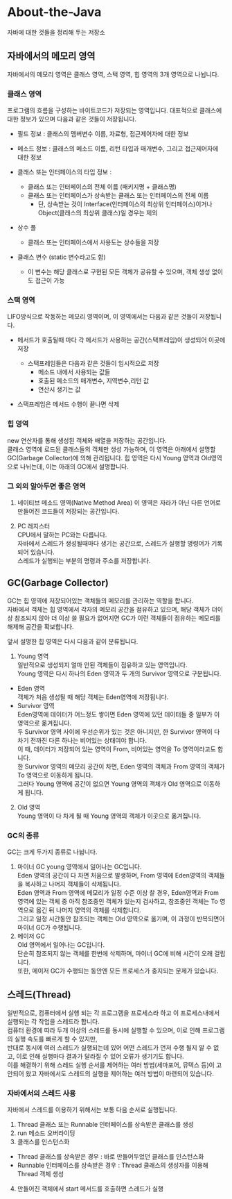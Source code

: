 # About-the-Java
자바에 대한 것들을 정리해 두는 저장소

## 자바에서의 메모리 영역

자바에서의 메모리 영역은 클래스 영역, 스택 영역, 힙 영역의 3개 영역으로 나뉩니다. 

### 클래스 영역
프로그램의  흐름을 구성하는 바이트코드가 저장되는 영역입니다.
대표적으로 클래스에 대한 정보가 있으며 다음과 같은 것들이 저장됩니다.

* 필드 정보 : 클래스의 멤버변수 이름, 자료형, 접근제어자에 대한 정보

* 메소드 정보 : 클래스의 메소드 이름, 리턴 타입과 매개변수, 그리고 접근제어자에 대한 정보

* 클래스 또는 인터페이스의 타입 정보 :
  + 클래스 또는 인터페이스의 전체 이름 (패키지명 + 클래스명)
  + 클래스 또는 인터페이스가 상속받는 클래스 또는 인터페이스의 전체 이름
    * 단, 상속받는 것이 Interface(인터페이스의 최상위 인터페이스)이거나 Object(클래스의 최상위 클래스)일 경우는 제외
    
* 상수 풀 
    + 클래스 또는 인터페이스에서 사용도는 상수들을 저장
    
* 클래스 변수 (static 변수라고도 함)
    + 이 변수는 해당 클래스로 구현된 모든 객체가 공유할 수 있으며, 객체 생성 없이도 접근이 가능

### 스택 영역
LIFO방식으로 작동하는 메모리 영역이며, 이 영역에서는 다음과 같은 것들이 저장됩니다.

* 메서드가 호출될때 마다 각 메서드가 사용하는 공간(스택프레임)이 생성되어 이곳에 저장
  + 스택프레임들은 다음과 같은 것들이 임시적으로 저장
    * 메소드 내에서 사용되는 값들
    * 호출된 메소드의 매개변수, 지역변수,리턴 값
    * 연산시 생기는 값
    
* 스택프레임은 메서드 수행이 끝나면 삭제

### 힙 영역
new 연산자를 통해 생성된 객체와 배열을 저장하는 공간입니다.  
클래스 영역에 로드된 클래스들의 객체만 생성 가능하며, 이 영역은 아래에서 설명할 GC(Garbage Collector)에 의해 관리됩니다.
힙 영역은 다시 Young 영역과 Old영역으로 나뉘는데, 이는 아래의 GC에서 설명합니다.

### 그 외의 알아두면 좋은 영역
1. 네이티브 메소드 영역(Native Method Area)
  이 영역은 자라가 아닌 다른 언어로 만들어진 코드들이 저장되는 공간입니다.
  
2. PC 레지스터  
  CPU에서 말하는 PC와는 다릅니다.  
  자바에서 스레드가 생성될때마다 생기는 공간으로, 스레드가 실행할 명령어가 기록되어 있습니다.  
  스레드가 실행되는 부분의 명령과 주소를 저장합니다.

## GC(Garbage Collector)
GC는 힙 영역에 저장되어있는 객체들의 메모리를 관리하는 역할을 합니다.  
자바에서 객체는 힙 영역에서 각자의 메모리 공간을 점유하고 있으며, 해당 객체가 더이상 참조되지 않아 더 이상 쓸 필요가 없어지면 GC가 이런 객체들이 점유하는 메모리를 해제해 공간을 확보합니다.

앞서 설명한 힙 영역은 다시 다음과 같이 분류됩니다.
1. Young 영역  
  일반적으로 생성되지 얼마 안된 객체들이 점유하고 있는 영역입니다.  
  Young 영역은 다시 하나의 Eden 영역과 두 개의 Survivor 영역으로 구분됩니다.
  + Eden 영역  
    객체가 처음 생성될 때 해당 객체는 Eden영역에 저장됩니다.
  + Survivor 영역  
    Eden영역에 데이터가 어느정도 쌓이면 Eden 영역에 있던 데이터들 중 일부가 이 영역으로 옮겨집니다.  
    두 Survivor 영역 사이에 우선순위가 있는 것은 아니지만, 한 Survivor 영역이 다 차기 전까진 다른 하나는 비어있는 상태여야 합니다.  
    이 때, 데이터가 저장되어 있는 영역이 From, 비어있는 영역을 To 영역이라고도 합니다.  
    한 Survivor 영역의 메모리 공간이 차면, Eden 영역의 객체과 From 영역의 객체가 To 영역으로 이동하게 됩니다.  
    그러다 Young 영역에 공간이 없으면 Young 영역의 객체가 Old 영역으로 이동하게 됩니다.  

2. Old 영역  
  Young 영역이 다 차게 될 때 Young 영역의 객체가 이곳으로 옮겨집니다.
  
### GC의 종류
GC는 크게 두가지 종류로 나뉩니다.
1. 마이너 GC
  young 영역에서 일어나는 GC입니다.  
  Eden 영역의 공간이 다 차면 처음으로 발생하며, From 영역에 Eden영역의 객체들을 복사하고 나머지 객체들이 삭제됩니다.  
  Eden 영역과 From 영역에 메모리가 일정 수준 이상 찰 경우, Eden영역과 From 영역에 있는 객체 중 아직 참조중인 객체가 있는지 검사하고, 참조중인 객체는 To 영역으로 옮긴 뒤 나머지 영역의 객체를 삭제합니다.  
  그리고 일정 시간동안 참조되는 객체는 Old 영역으로 옮기며, 이 과정이 반복되면어 마이너 GC가 수행됩니다.
2. 메이저 GC  
  Old 영역에서 일어나는 GC입니다.  
  단순히 참조되지 않는 객체를 한번에 삭제하며, 마이너 GC에 비해 시간이 오래 걸립니다.  
  또한, 메이저 GC가 수행되는 동안엔 모든 프로세스가 중지되는 문제가 있습니다.
  
## 스레드(Thread)
일반적으로, 컴퓨터에서 실행 되는 각 프로그램을 프로세스라 하고 이 프로세스내에서 실행되는 각 작업을 스레드라 합니다.  
컴퓨터 환경에 따라 두개 이상의 스레드를 동시에 실행할 수 있으며, 이로 인해 프로그램의 실행 속도를 빠르게 할 수 있지만,  
반대로 동시에 여러 스레드가 실행되는데 있어 어떤 스레드가 먼저 수행 될지 알 수 없고, 이로 인해 실행마다 결과가 달라질 수 있어 오류가 생기기도 합니다.  
이를 해결하기 위해 스레드 실행 순서를 제어하는 여러 방법(세마포어, 뮤텍스 등)이 고안되어 왔고 자바에서도 스레드의 실행을 제어하는 여러 방법이 마련되어 있습니다.

### 자바에서의 스레드 사용
자바에서 스레드를 이용하기 위해서는 보통 다음 순서로 실행됩니다.

1. Thread 클래스 또는 Runnable 인터페이스를 상속받은 클래스를 생성
2. run 메소드 오버라이딩
3. 클래스를 인스턴스화
  + Thread 클래스를 상속받은 경우 : 바로 만들어두었던 클래스를 인스턴스화
  + Runnable 인터페이스를 상속받은 경우 : Thread 클래스의 생성자를 이용해 Thread 객체 생성
4. 만들어진 객체에서 start 메서드를 호출하면 스레드가 실행
